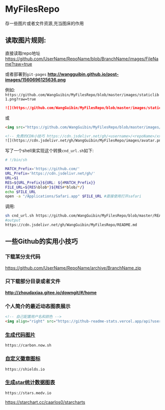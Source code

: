 # MyFilesRepo
存一些图片或者文件资源,充当图床的作用

## 读取图片规则:

直接读取repo地址
https://github.com/UserName/RepoName/blob/BranchName/images/FileName?raw=true

或者部署到`git-pages`
**http://wangguibin.github.io/post-images/1560696125636.png**

例如: 
`https://github.com/WangGuibin/MyFilesRepo/blob/master/images/staticlib1.png?raw=true`

```md
![](https://github.com/WangGuibin/MyFilesRepo/blob/master/images/staticlib1.png?raw=true)

```
或

```html
<img src="https://github.com/WangGuibin/MyFilesRepo/blob/master/images/staticlib1.png?raw=true" alt="" loading="lazy">

```

```html
<!-- 免费的CDN小技巧 https://cdn.jsdelivr.net/gh/<username>/<repoName>/xxx/xxx 真的香~  -->
![](https://cdn.jsdelivr.net/gh/WangGuibin/MyFilesRepo/images/avatar.png)
```

写了一个shell来实现这个转换`cnd_url.sh`如下:
```bash
# !/bin/sh

MATCH_Prefix='https://github.com/'
URL_Prefix='https://cdn.jsdelivr.net/gh/'
URL=$1
RES=${URL_Prefix}${URL: ${#MATCH_Prefix}}
FILE_URL=${RES%blob*}${RES#*blob/*/}
echo $FILE_URL
open -a "/Applications/Safari.app" $FILE_URL #直接使用打开safari
```
调用: 
```bash
sh cnd_url.sh https://github.com/WangGuibin/MyFilesRepo/blob/master/README.md
#output
https://cdn.jsdelivr.net/gh/WangGuibin/MyFilesRepo/README.md
```



## 一些Github的实用小技巧
### 下载某分支代码
https://github.com/UserName/RepoName/archive/BranchName.zip
### 只下载部分目录或者文件
**http://zhoudaxiaa.gitee.io/downgit/#/home**

### 个人简介的最近动态图表展示
```html
<!-- 自己配置用户名和颜色 -->
<img align="right" src="https://github-readme-stats.vercel.app/api?username=<UserName>&show_icons=true&icon_color=805AD5&text_color=2edfa3&bg_color=ffffff&hide_title=true&title_color=20a0ff" alt="CoderWGB's GitHub Stats">
```
### [生成代码图片](https://carbon.now.sh)
```
https://carbon.now.sh
```
### [自定义徽章图标](https://shields.io)
```
https://shields.io
```

### [生成star统计数据图表](https://stars.medv.io)
```
https://stars.medv.io
```
https://starchart.cc/caarlos0/starcharts

